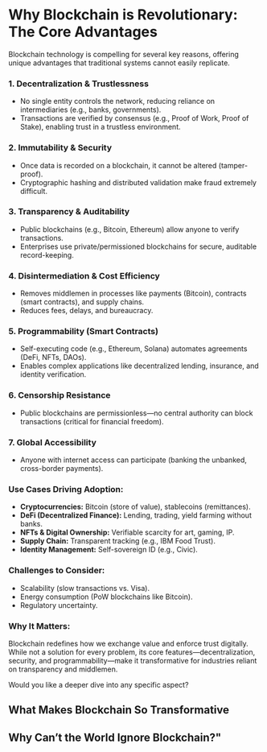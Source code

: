 # Why Blockchain is Revolutionary: The Core Advantages

Blockchain technology is compelling for several key reasons, offering unique advantages that traditional systems cannot easily replicate.

### 1. **Decentralization & Trustlessness**  
   - No single entity controls the network, reducing reliance on intermediaries (e.g., banks, governments).  
   - Transactions are verified by consensus (e.g., Proof of Work, Proof of Stake), enabling trust in a trustless environment.  

### 2. **Immutability & Security**  
   - Once data is recorded on a blockchain, it cannot be altered (tamper-proof).  
   - Cryptographic hashing and distributed validation make fraud extremely difficult.  

### 3. **Transparency & Auditability**  
   - Public blockchains (e.g., Bitcoin, Ethereum) allow anyone to verify transactions.  
   - Enterprises use private/permissioned blockchains for secure, auditable record-keeping.  

### 4. **Disintermediation & Cost Efficiency**  
   - Removes middlemen in processes like payments (Bitcoin), contracts (smart contracts), and supply chains.  
   - Reduces fees, delays, and bureaucracy.  

### 5. **Programmability (Smart Contracts)**  
   - Self-executing code (e.g., Ethereum, Solana) automates agreements (DeFi, NFTs, DAOs).  
   - Enables complex applications like decentralized lending, insurance, and identity verification.  

### 6. **Censorship Resistance**  
   - Public blockchains are permissionless—no central authority can block transactions (critical for financial freedom).  

### 7. **Global Accessibility**  
   - Anyone with internet access can participate (banking the unbanked, cross-border payments).  

### **Use Cases Driving Adoption:**  
- **Cryptocurrencies:** Bitcoin (store of value), stablecoins (remittances).  
- **DeFi (Decentralized Finance):** Lending, trading, yield farming without banks.  
- **NFTs & Digital Ownership:** Verifiable scarcity for art, gaming, IP.  
- **Supply Chain:** Transparent tracking (e.g., IBM Food Trust).  
- **Identity Management:** Self-sovereign ID (e.g., Civic).  

### **Challenges to Consider:**  
- Scalability (slow transactions vs. Visa).  
- Energy consumption (PoW blockchains like Bitcoin).  
- Regulatory uncertainty.  

### **Why It Matters:**  

Blockchain redefines how we exchange value and enforce trust digitally.
While not a solution for every problem, its core features—decentralization, security, and programmability—make it transformative for industries reliant on transparency and middlemen.  

Would you like a deeper dive into any specific aspect?

## What Makes Blockchain So Transformative

## Why Can’t the World Ignore Blockchain?"
